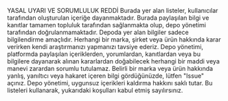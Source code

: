 YASAL UYARI VE SORUMLULUK REDDİ Burada yer alan listeler, kullanıcılar tarafından oluşturulan içeriğe dayanmaktadır. Burada paylaşılan bilgi ve kanıtlar tamamen topluluk tarafından sağlanmakta olup, depo yönetimi tarafından doğrulanmamaktadır. Depoda yer alan bilgiler sadece bilgilendirme amaçlıdır. Herhangi bir marka, şirket veya ürün hakkında karar verirken kendi araştırmanızı yapmanızı tavsiye ederiz. Depo yönetimi, platformda paylaşılan içeriklerden, yorumlardan, kanıtlardan veya bu bilgilere dayanarak alınan kararlardan doğabilecek herhangi bir maddi veya manevi zarardan sorumlu tutulamaz. Belirli bir marka veya ürün hakkında yanlış, yanıltıcı veya hakaret içeren bilgi gördüğünüzde, lütfen "Issue" açınız. Depo yönetimi, uygunsuz içerikleri kaldırma hakkını saklı tutar. Bu listeleri kullanarak, yukarıdaki koşulları kabul etmiş sayılırsınız.
